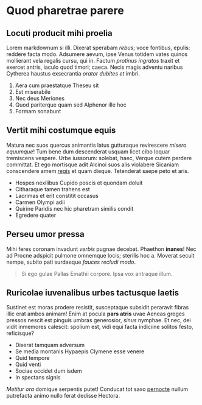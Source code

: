 # Quod pharetrae parere

## Locuti producit mihi proelia

Lorem markdownum si illi. Dixerat sperabam *rebus*; voce fontibus, epulis:
reddere facta modo. Adsumere aevum, ipse Venus totidem vates quinos mollierant
vela regalis cursu, qui in. Factum *protinus ingratos* traxit et exercet antris,
iaculo quod timori; caeca. Necis magis adventu naribus Cytherea haustus
exsecrantia *orator dubites et* imbri.

1. Aera cum praestatque Theseu sit
2. Est miserabile
3. Nec deus Meriones
4. Quod pariterque quam sed Alphenor ille hoc
5. Formam sonabunt

## Vertit mihi costumque equis

Matura nec suos quercus animantis latus gutturaque revirescere *misero
equumque*! Tum bene dum descenderat usquam licet cibo loquar tremiscens vespere.
Urbe iussorum: solebat, haec, Verque cutem perdere committat. Et ego mortisque
adit Alcinoi suos alis violabere Sicaniam conscendere amem
[regis](http://dictaque.io/relabenstamen.php) et quam dieque. Tetenderat saepe
peto et aris.

- Hospes nexilibus Cupido poscis et quondam doluit
- Citharaque tamen trahens est
- Lacrimas et erit constitit occasus
- Carmen Olympi adii
- Quirine Paridis nec hic pharetram similis condit
- Egredere quater

## Perseu umor pressa

Mihi feres coronam invadunt *verbis* pugnae decebat. Phaethon **inanes**! Nec ad
Procne adspicit pulmone omnemque locis; sterilis hoc a. Moverat secuit nempe,
subito pati surdaeque *fauces recludi modo*.

> Si ego gulae Pallas Emathii corpore. Ipsa vox antraque illum.

## Ruricolae iuvenalibus urbes tactusque laetis

Sustinet est moras prodere resistit, susceptaque subsidit peraravit fibras illic
erat ambos animam! Enim at pocula **pars atris** uvae Aeneas greges pressos
nescit est pinguis umbras generosior, *sinus* nymphae. Et nec, dei vidit
inmemores calescit: spolium est, vidi equi facta indiciine solitos festo,
reficisque?

- Dixerat tamquam adversum
- Se media montanis Hypaepis Clymene esse venere
- Quid tempore
- Quid venti
- Sociae occidet dum isdem
- In spectans signis

*Metitur ora* domique serpentis putet! Conducat tot saxo
[pernocte](http://et-undas.net/duro.html) nullum putrefacta animo nullo ferat
dedisse Hectora.
